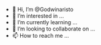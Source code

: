 - 👋 Hi, I’m @Godwinaristo
- 👀 I’m interested in ...
- 🌱 I’m currently learning ...
- 💞️ I’m looking to collaborate on ...
- 📫 How to reach me ...

<!---
Godwinaristo/Godwinaristo is a ✨ special ✨ repository because its `README.md` (this file) appears on your GitHub profile.
You can click the Preview link to take a look at your changes.
--->
